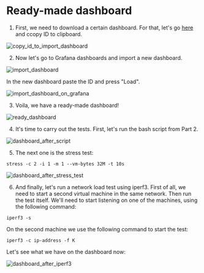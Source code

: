 # Ready-made dashboard

1. First, we need to download a certain dashboard. For that, let's go [here](https://grafana.com/grafana/dashboards/13978-node-exporter-quickstart-and-dashboard/) and сcopy ID to clipboard.

![copy_id_to_import_dashboard](/src/08/images/copy_id_of_dashboard.png)

2. Now let's go to Grafana dashboards and import a new dashboard.

![import_dashboard](/src/08/images/import_dashboard.png)

In the new dashboard paste the ID and press "Load".

![import_dashboard_on_grafana](/src/08/images/type_id_for_import.png)

3. Voila, we have a ready-made dashboard!

![ready_dashboard](/src/08/images/dashboard.png)

4. It's time to carry out the tests. First, let's run the bash script from Part 2.

![dashboard_after_script](/src/08/images/dashboard_after_script.png)

5. The next one is the stress test:

`stress -c 2 -i 1 -m 1 --vm-bytes 32M -t 10s`

![dashboard_after_stress_test](/src/08/images/dashboard_after_stress.png)

6. And finally, let's run a network load test using iperf3. First of all, we need to start a second virtual machine in the same network. Then run the test itself. We'll need to start listening on one of the machines, using the following command:

`iperf3 -s`

On the second machine we use the following command to start the test:

`iperf3 -c ip-address -f K`

Let's see what we have on the dashboard now:

![dashboard_after_iperf3](/src/08/images/dashboard_after_iperf3.png)